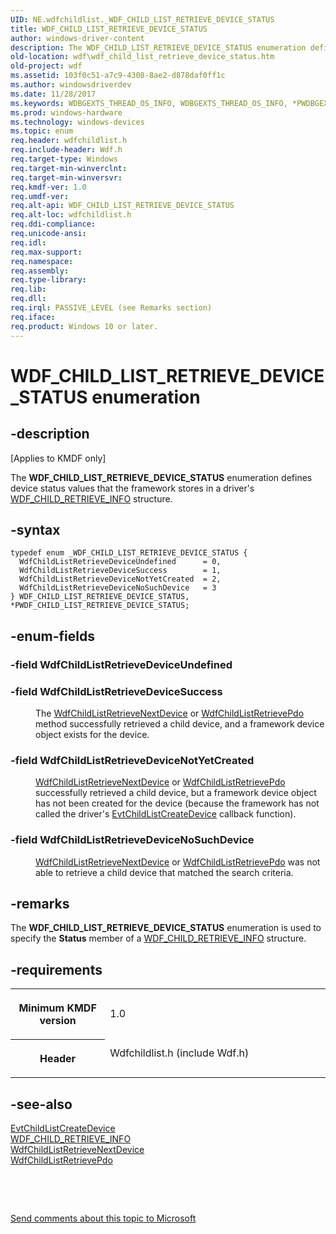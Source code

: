 ```yaml
---
UID: NE.wdfchildlist._WDF_CHILD_LIST_RETRIEVE_DEVICE_STATUS
title: WDF_CHILD_LIST_RETRIEVE_DEVICE_STATUS
author: windows-driver-content
description: The WDF_CHILD_LIST_RETRIEVE_DEVICE_STATUS enumeration defines device status values that the framework stores in a driver's WDF_CHILD_RETRIEVE_INFO structure.
old-location: wdf\wdf_child_list_retrieve_device_status.htm
old-project: wdf
ms.assetid: 103f0c51-a7c9-4308-8ae2-d878daf0ff1c
ms.author: windowsdriverdev
ms.date: 11/28/2017
ms.keywords: WDBGEXTS_THREAD_OS_INFO, WDBGEXTS_THREAD_OS_INFO, *PWDBGEXTS_THREAD_OS_INFO
ms.prod: windows-hardware
ms.technology: windows-devices
ms.topic: enum
req.header: wdfchildlist.h
req.include-header: Wdf.h
req.target-type: Windows
req.target-min-winverclnt: 
req.target-min-winversvr: 
req.kmdf-ver: 1.0
req.umdf-ver: 
req.alt-api: WDF_CHILD_LIST_RETRIEVE_DEVICE_STATUS
req.alt-loc: wdfchildlist.h
req.ddi-compliance: 
req.unicode-ansi: 
req.idl: 
req.max-support: 
req.namespace: 
req.assembly: 
req.type-library: 
req.lib: 
req.dll: 
req.irql: PASSIVE_LEVEL (see Remarks section)
req.iface: 
req.product: Windows 10 or later.
---
```


# WDF_CHILD_LIST_RETRIEVE_DEVICE_STATUS enumeration



## -description
<p class="CCE_Message">[Applies to KMDF only]</p>
<p>The <b>WDF_CHILD_LIST_RETRIEVE_DEVICE_STATUS</b> enumeration defines device status values that the framework stores in a driver's <a href="..\wdfchildlist\ns-wdfchildlist--wdf-child-retrieve-info.md">WDF_CHILD_RETRIEVE_INFO</a> structure.</p>


## -syntax

````
typedef enum _WDF_CHILD_LIST_RETRIEVE_DEVICE_STATUS { 
  WdfChildListRetrieveDeviceUndefined      = 0,
  WdfChildListRetrieveDeviceSuccess        = 1,
  WdfChildListRetrieveDeviceNotYetCreated  = 2,
  WdfChildListRetrieveDeviceNoSuchDevice   = 3
} WDF_CHILD_LIST_RETRIEVE_DEVICE_STATUS, *PWDF_CHILD_LIST_RETRIEVE_DEVICE_STATUS;
````


## -enum-fields
<dl>

### -field <a id="WdfChildListRetrieveDeviceUndefined"></a><a id="wdfchildlistretrievedeviceundefined"></a><a id="WDFCHILDLISTRETRIEVEDEVICEUNDEFINED"></a><b>WdfChildListRetrieveDeviceUndefined</b>

<dd></dd>

### -field <a id="WdfChildListRetrieveDeviceSuccess"></a><a id="wdfchildlistretrievedevicesuccess"></a><a id="WDFCHILDLISTRETRIEVEDEVICESUCCESS"></a><b>WdfChildListRetrieveDeviceSuccess</b>

<dd>
<p>The <a href="..\wdfchildlist\nf-wdfchildlist-wdfchildlistretrievenextdevice.md">WdfChildListRetrieveNextDevice</a> or <a href="..\wdfchildlist\nf-wdfchildlist-wdfchildlistretrievepdo.md">WdfChildListRetrievePdo</a> method successfully retrieved a child device, and a framework device object exists for the device. </p>
</dd>

### -field <a id="WdfChildListRetrieveDeviceNotYetCreated"></a><a id="wdfchildlistretrievedevicenotyetcreated"></a><a id="WDFCHILDLISTRETRIEVEDEVICENOTYETCREATED"></a><b>WdfChildListRetrieveDeviceNotYetCreated</b>

<dd>
<p>
<a href="..\wdfchildlist\nf-wdfchildlist-wdfchildlistretrievenextdevice.md">WdfChildListRetrieveNextDevice</a> or <a href="..\wdfchildlist\nf-wdfchildlist-wdfchildlistretrievepdo.md">WdfChildListRetrievePdo</a> successfully retrieved a child device, but a framework device object has not been created for the device (because the framework has not called the driver's <a href="..\wdfchildlist\nc-wdfchildlist-evt-wdf-child-list-create-device.md">EvtChildListCreateDevice</a> callback function).</p>
</dd>

### -field <a id="WdfChildListRetrieveDeviceNoSuchDevice"></a><a id="wdfchildlistretrievedevicenosuchdevice"></a><a id="WDFCHILDLISTRETRIEVEDEVICENOSUCHDEVICE"></a><b>WdfChildListRetrieveDeviceNoSuchDevice</b>

<dd>
<p>
<a href="..\wdfchildlist\nf-wdfchildlist-wdfchildlistretrievenextdevice.md">WdfChildListRetrieveNextDevice</a> or <a href="..\wdfchildlist\nf-wdfchildlist-wdfchildlistretrievepdo.md">WdfChildListRetrievePdo</a> was not able to retrieve a child device that matched the search criteria.</p>
</dd>
</dl>

## -remarks
<p>The <b>WDF_CHILD_LIST_RETRIEVE_DEVICE_STATUS</b> enumeration is used to specify the <b>Status</b> member of a <a href="..\wdfchildlist\ns-wdfchildlist--wdf-child-retrieve-info.md">WDF_CHILD_RETRIEVE_INFO</a> structure.</p>

## -requirements
<table>
<tr>
<th width="30%">
<p>Minimum KMDF version</p>
</th>
<td width="70%">
<p>1.0</p>
</td>
</tr>
<tr>
<th width="30%">
<p>Header</p>
</th>
<td width="70%">
<dl>
<dt>Wdfchildlist.h (include Wdf.h)</dt>
</dl>
</td>
</tr>
</table>

## -see-also
<dl>
<dt>
<a href="..\wdfchildlist\nc-wdfchildlist-evt-wdf-child-list-create-device.md">EvtChildListCreateDevice</a>
</dt>
<dt>
<a href="..\wdfchildlist\ns-wdfchildlist--wdf-child-retrieve-info.md">WDF_CHILD_RETRIEVE_INFO</a>
</dt>
<dt>
<a href="..\wdfchildlist\nf-wdfchildlist-wdfchildlistretrievenextdevice.md">WdfChildListRetrieveNextDevice</a>
</dt>
<dt>
<a href="..\wdfchildlist\nf-wdfchildlist-wdfchildlistretrievepdo.md">WdfChildListRetrievePdo</a>
</dt>
</dl>
<p> </p>
<p> </p>
<p><a href="mailto:wsddocfb@microsoft.com?subject=Documentation%20feedback [wdf\wdf]:%20WDF_CHILD_LIST_RETRIEVE_DEVICE_STATUS enumeration%20 RELEASE:%20(11/28/2017)&amp;body=%0A%0APRIVACY STATEMENT%0A%0AWe use your feedback to improve the documentation. We don't use your email address for any other purpose, and we'll remove your email address from our system after the issue that you're reporting is fixed. While we're working to fix this issue, we might send you an email message to ask for more info. Later, we might also send you an email message to let you know that we've addressed your feedback.%0A%0AFor more info about Microsoft's privacy policy, see http://privacy.microsoft.com/en-us/default.aspx." title="Send comments about this topic to Microsoft">Send comments about this topic to Microsoft</a></p>
